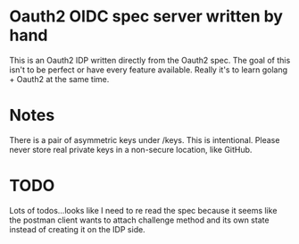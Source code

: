 # Oauth2 OIDC spec server written by hand

This is an Oauth2 IDP written directly from the Oauth2 spec. The goal of this
isn't to be perfect or have every feature available. Really it's to learn golang + Oauth2 at the same time.

# Notes

There is a pair of asymmetric keys under /keys. This is intentional. Please never store real private keys in a non-secure
location, like GitHub.


# TODO

Lots of todos...looks like I need to re read the spec because it seems like the postman client wants to attach challenge
method and its own state instead of creating it on the IDP side. 